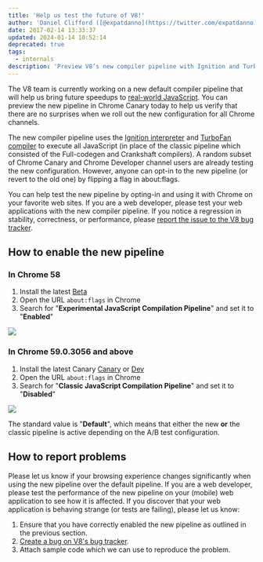 ```yaml
---
title: 'Help us test the future of V8!'
author: 'Daniel Clifford ([@expatdanno](https://twitter.com/expatdanno)), Original Munich V8 Brewer'
date: 2017-02-14 13:33:37
updated: 2024-01-14 10:52:14
deprecated: true
tags:
  - internals
description: 'Preview V8’s new compiler pipeline with Ignition and TurboFan in Chrome Canary today!'
---
```

The V8 team is currently working on a new default compiler pipeline that will help us bring future speedups to [real-world JavaScript](/blog/real-world-performance). You can preview the new pipeline in Chrome Canary today to help us verify that there are no surprises when we roll out the new configuration for all Chrome channels.

The new compiler pipeline uses the [Ignition interpreter](/blog/ignition-interpreter) and [TurboFan compiler](/docs/turbofan) to execute all JavaScript (in place of the classic pipeline which consisted of the Full-codegen and Crankshaft compilers). A random subset of Chrome Canary and Chrome Developer channel users are already testing the new configuration. However, anyone can opt-in to the new pipeline (or revert to the old one) by flipping a flag in about:flags.

You can help test the new pipeline by opting-in and using it with Chrome on your favorite web sites. If you are a web developer, please test your web applications with the new compiler pipeline. If you notice a regression in stability, correctness, or performance, please [report the issue to the V8 bug tracker](https://bugs.chromium.org/p/v8/issues/entry?template=Bug%20report%20for%20the%20new%20pipeline).

## How to enable the new pipeline

### In Chrome 58

1. Install the latest [Beta](https://www.google.com/chrome/browser/beta.html)
2. Open the URL `about:flags` in Chrome
3. Search for "**Experimental JavaScript Compilation Pipeline**" and set it to "**Enabled**"

![](/_img/test-the-future/58.png)

### In Chrome 59.0.3056 and above

1. Install the latest Canary [Canary](https://www.google.com/chrome/browser/canary.html) or [Dev](https://www.google.com/chrome/browser/desktop/index.html?extra=devchannel)
2. Open the URL `about:flags` in Chrome
3. Search for "**Classic JavaScript Compilation Pipeline**" and set it to "**Disabled**"

![](/_img/test-the-future/59.png)

The standard value is "**Default**", which means that either the new **or** the classic pipeline is active depending on the A/B test configuration.

## How to report problems

Please let us know if your browsing experience changes significantly when using the new pipeline over the default pipeline. If you are a web developer, please test the performance of the new pipeline on your (mobile) web application to see how it is affected. If you discover that your web application is behaving strange (or tests are failing), please let us know:

1. Ensure that you have correctly enabled the new pipeline as outlined in the previous section.
2. [Create a bug on V8's bug tracker](https://bugs.chromium.org/p/v8/issues/entry?template=Bug%20report%20for%20the%20new%20pipeline).
3. Attach sample code which we can use to reproduce the problem.
